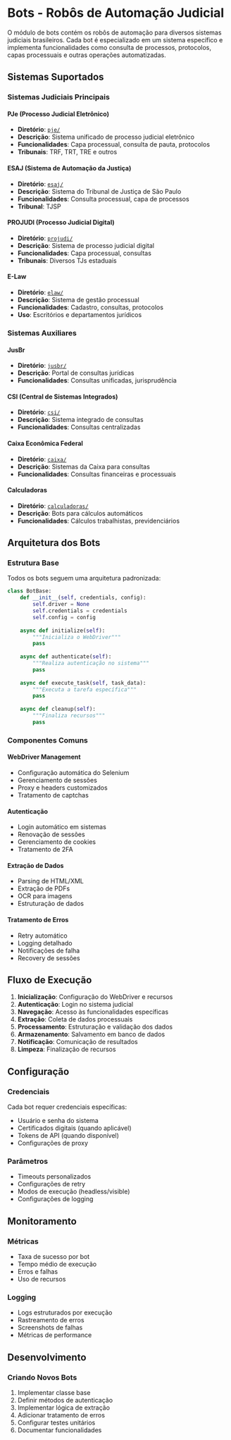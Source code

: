 # Bots - Robôs de Automação Judicial

O módulo de bots contém os robôs de automação para diversos sistemas judiciais brasileiros. Cada bot é especializado em um sistema específico e implementa funcionalidades como consulta de processos, protocolos, capas processuais e outras operações automatizadas.

## Sistemas Suportados

### Sistemas Judiciais Principais

#### PJe (Processo Judicial Eletrônico)
- **Diretório**: [`pje/`](./pje/README.md)
- **Descrição**: Sistema unificado de processo judicial eletrônico
- **Funcionalidades**: Capa processual, consulta de pauta, protocolos
- **Tribunais**: TRF, TRT, TRE e outros

#### ESAJ (Sistema de Automação da Justiça)
- **Diretório**: [`esaj/`](./esaj/README.md)
- **Descrição**: Sistema do Tribunal de Justiça de São Paulo
- **Funcionalidades**: Consulta processual, capa de processos
- **Tribunal**: TJSP

#### PROJUDI (Processo Judicial Digital)
- **Diretório**: [`projudi/`](./projudi/README.md)
- **Descrição**: Sistema de processo judicial digital
- **Funcionalidades**: Capa processual, consultas
- **Tribunais**: Diversos TJs estaduais

#### E-Law
- **Diretório**: [`elaw/`](./elaw/README.md)
- **Descrição**: Sistema de gestão processual
- **Funcionalidades**: Cadastro, consultas, protocolos
- **Uso**: Escritórios e departamentos jurídicos

### Sistemas Auxiliares

#### JusBr
- **Diretório**: [`jusbr/`](./jusbr/README.md)
- **Descrição**: Portal de consultas jurídicas
- **Funcionalidades**: Consultas unificadas, jurisprudência

#### CSI (Central de Sistemas Integrados)
- **Diretório**: [`csi/`](./csi/README.md)
- **Descrição**: Sistema integrado de consultas
- **Funcionalidades**: Consultas centralizadas

#### Caixa Econômica Federal
- **Diretório**: [`caixa/`](./caixa/README.md)
- **Descrição**: Sistemas da Caixa para consultas
- **Funcionalidades**: Consultas financeiras e processuais

#### Calculadoras
- **Diretório**: [`calculadoras/`](./calculadoras/README.md)
- **Descrição**: Bots para cálculos automáticos
- **Funcionalidades**: Cálculos trabalhistas, previdenciários

## Arquitetura dos Bots

### Estrutura Base
Todos os bots seguem uma arquitetura padronizada:

```python
class BotBase:
    def __init__(self, credentials, config):
        self.driver = None
        self.credentials = credentials
        self.config = config
    
    async def initialize(self):
        """Inicializa o WebDriver"""
        pass
    
    async def authenticate(self):
        """Realiza autenticação no sistema"""
        pass
    
    async def execute_task(self, task_data):
        """Executa a tarefa específica"""
        pass
    
    async def cleanup(self):
        """Finaliza recursos"""
        pass
```

### Componentes Comuns

#### WebDriver Management
- Configuração automática do Selenium
- Gerenciamento de sessões
- Proxy e headers customizados
- Tratamento de captchas

#### Autenticação
- Login automático em sistemas
- Renovação de sessões
- Gerenciamento de cookies
- Tratamento de 2FA

#### Extração de Dados
- Parsing de HTML/XML
- Extração de PDFs
- OCR para imagens
- Estruturação de dados

#### Tratamento de Erros
- Retry automático
- Logging detalhado
- Notificações de falha
- Recovery de sessões

## Fluxo de Execução

1. **Inicialização**: Configuração do WebDriver e recursos
2. **Autenticação**: Login no sistema judicial
3. **Navegação**: Acesso às funcionalidades específicas
4. **Extração**: Coleta de dados processuais
5. **Processamento**: Estruturação e validação dos dados
6. **Armazenamento**: Salvamento em banco de dados
7. **Notificação**: Comunicação de resultados
8. **Limpeza**: Finalização de recursos

## Configuração

### Credenciais
Cada bot requer credenciais específicas:
- Usuário e senha do sistema
- Certificados digitais (quando aplicável)
- Tokens de API (quando disponível)
- Configurações de proxy

### Parâmetros
- Timeouts personalizados
- Configurações de retry
- Modos de execução (headless/visible)
- Configurações de logging

## Monitoramento

### Métricas
- Taxa de sucesso por bot
- Tempo médio de execução
- Erros e falhas
- Uso de recursos

### Logging
- Logs estruturados por execução
- Rastreamento de erros
- Screenshots de falhas
- Métricas de performance

## Desenvolvimento

### Criando Novos Bots
1. Implementar classe base
2. Definir métodos de autenticação
3. Implementar lógica de extração
4. Adicionar tratamento de erros
5. Configurar testes unitários
6. Documentar funcionalidades